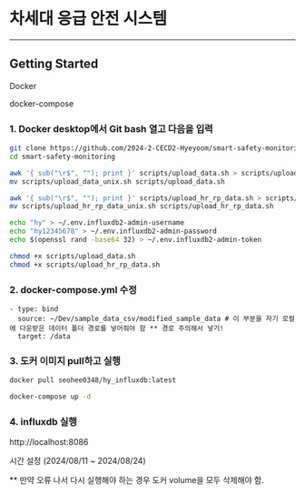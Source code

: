 # 차세대 응급 안전 시스템

---

## Getting Started

Docker

docker-compose

### 1. Docker desktop에서 Git bash 열고 다음을 입력
```bash
git clone https://github.com/2024-2-CECD2-Hyeyoom/smart-safety-monitoring.git
cd smart-safety-monitoring

awk '{ sub("\r$", ""); print }' scripts/upload_data.sh > scripts/upload_data_unix.sh
mv scripts/upload_data_unix.sh scripts/upload_data.sh

awk '{ sub("\r$", ""); print }' scripts/upload_hr_rp_data.sh > scripts/upload_hr_rp_data_unix.sh
mv scripts/upload_hr_rp_data_unix.sh scripts/upload_hr_rp_data.sh

echo "hy" > ~/.env.influxdb2-admin-username  
echo "hy12345678" > ~/.env.influxdb2-admin-password
echo $(openssl rand -base64 32) > ~/.env.influxdb2-admin-token

chmod +x scripts/upload_data.sh
chmod +x scripts/upload_hr_rp_data.sh
```

### 2. docker-compose.yml 수정
```
- type: bind
  source: ~/Dev/sample_data_csv/modified_sample_data # 이 부분을 자기 로컬에 다운받은 데이터 폴더 경로를 넣어줘야 함 ** 경로 주의해서 넣기!
  target: /data  

```

### 3. 도커 이미지 pull하고 실행
```bash
docker pull seohee0348/hy_influxdb:latest

docker-compose up -d
```

### 4. influxdb 실행
http://localhost:8086

시간 설정 (2024/08/11 ~ 2024/08/24)

** 만약 오류 나서 다시 실행해야 하는 경우 도커 volume을 모두 삭제해야 함.
